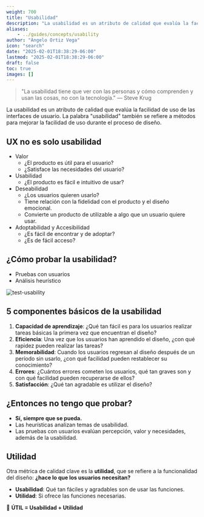 ```yaml
---
weight: 700
title: "Usabilidad"
description: "La usabilidad es un atributo de calidad que evalúa la facilidad de uso de las interfaces de usuario."
aliases:
    - ../guides/concepts/usability
author: "Angelo Ortiz Vega"
icon: "search"
date: "2025-02-01T18:38:29-06:00"
lastmod: "2025-02-01T18:38:29-06:00"
draft: false
toc: true
images: []
---
```


> "La usabilidad tiene que ver con las personas y cómo comprenden y usan las cosas, no con la tecnología."
> — Steve Krug

La usabilidad es un atributo de calidad que evalúa la facilidad de uso de las interfaces de usuario. La palabra "usabilidad" también se refiere a métodos para mejorar la facilidad de uso durante el proceso de diseño.

## UX no es solo usabilidad

- Valor
  - ¿El producto es útil para el usuario?
  - ¿Satisface las necesidades del usuario?
- Usabilidad
  - ¿El producto es fácil e intuitivo de usar?
- Deseabilidad
  - ¿Los usuarios quieren usarlo? 
  - Tiene relación con la fidelidad con el producto y el diseño emocional.
  - Convierte un producto de utilizable a algo que un usuario quiere usar.
- Adoptabilidad y Accesibilidad
  - ¿Es fácil de encontrar y de adoptar?
  - ¿Es de fácil acceso?

## ¿Cómo probar la usabilidad?

- Pruebas con usuarios
- Análisis heurístico

![test-usability](https://res.cloudinary.com/dek4evg4t/image/upload/v1738687462/ux-arc/tests-usability.png)


## 5 componentes básicos de la usabilidad

1. **Capacidad de aprendizaje**: ¿Qué tan fácil es para los usuarios realizar tareas básicas la primera vez que encuentran el diseño?
2. **Eficiencia**: Una vez que los usuarios han aprendido el diseño, ¿con qué rapidez pueden realizar las tareas?
3. **Memorabilidad**: Cuando los usuarios regresan al diseño después de un período sin usarlo, ¿con qué facilidad pueden restablecer su conocimiento?
4. **Errores**: ¿Cuántos errores cometen los usuarios, qué tan graves son y con qué facilidad pueden recuperarse de ellos?
5. **Satisfacción**: ¿Qué tan agradable es utilizar el diseño?


## ¿Entonces no tengo que probar?

- **Sí, siempre que se pueda.**
- Las heurísticas analizan temas de usabilidad.
- Las pruebas con usuarios evalúan percepción, valor y necesidades, además de la usabilidad.

## Utilidad
Otra métrica de calidad clave es la **utilidad**, que se refiere a la funcionalidad del diseño: **¿hace lo que los usuarios necesitan?**

- **Usabilidad**: Qué tan fáciles y agradables son de usar las funciones.
- **Utilidad**: Si ofrece las funciones necesarias.

📌 **ÚTIL = Usabilidad + Utilidad**

